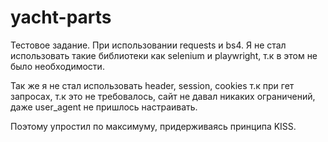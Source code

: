 # yacht-parts
Тестовое задание.
При использовании requests и bs4.
Я не стал использовать такие библиотеки как selenium и playwright, т.к в этом не было необходимости.

Так же я не стал использовать header, session, cookies т.к при гет запросах, т.к это не требовалось, сайт не давал никаких ограничений, даже user_agent не пришлось настраивать.

Поэтому упростил по максимуму, придерживаясь принципа KISS.


